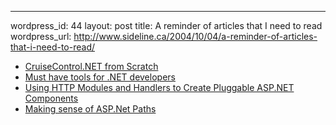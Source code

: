 --- 
wordpress_id: 44
layout: post
title: A reminder of articles that I need to read
wordpress_url: http://www.sideline.ca/2004/10/04/a-reminder-of-articles-that-i-need-to-read/

* [CruiseControl.NET from Scratch](http://joefield.mysite4now.com/blog/articles/146.aspx)
* [Must have tools for .NET developers](http://codeinzen.net/archive/2004/07/29/476.aspx)
* [Using HTTP Modules and Handlers to Create Pluggable ASP.NET Components](http://msdn.microsoft.com/asp.net/default.aspx'pull=/library/en-us/dnaspp/html/elmah.asp)
* [Making sense of ASP.Net Paths](http://west-wind.com/weblog/posts/269.aspx)
